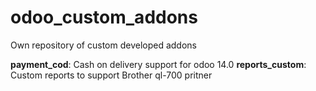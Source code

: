# odoo_custom_addons

Own repository of custom developed addons

**payment_cod**: Cash on delivery support for odoo 14.0
**reports_custom**: Custom reports to support Brother ql-700 pritner
